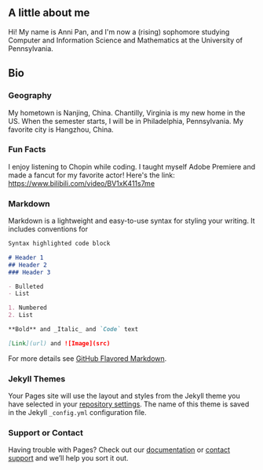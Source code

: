 ## A little about me

Hi! My name is Anni Pan, and I'm now a (rising) sophomore studying Computer and Information Science and Mathematics at the University of Pennsylvania.

## Bio

### Geography
My hometown is Nanjing, China. 
Chantilly, Virginia is my new home in the US.
When the semester starts, I will be in Philadelphia, Pennsylvania. 
My favorite city is Hangzhou, China.

### Fun Facts
I enjoy listening to Chopin while coding.
I taught myself Adobe Premiere and made a fancut for my favorite actor! Here's the link: https://www.bilibili.com/video/BV1xK411s7me

### Markdown

Markdown is a lightweight and easy-to-use syntax for styling your writing. It includes conventions for

```markdown
Syntax highlighted code block

# Header 1
## Header 2
### Header 3

- Bulleted
- List

1. Numbered
2. List

**Bold** and _Italic_ and `Code` text

[Link](url) and ![Image](src)
```

For more details see [GitHub Flavored Markdown](https://guides.github.com/features/mastering-markdown/).

### Jekyll Themes

Your Pages site will use the layout and styles from the Jekyll theme you have selected in your [repository settings](https://github.com/annypan/annipan.github.io/settings). The name of this theme is saved in the Jekyll `_config.yml` configuration file.

### Support or Contact

Having trouble with Pages? Check out our [documentation](https://help.github.com/categories/github-pages-basics/) or [contact support](https://github.com/contact) and we’ll help you sort it out.
